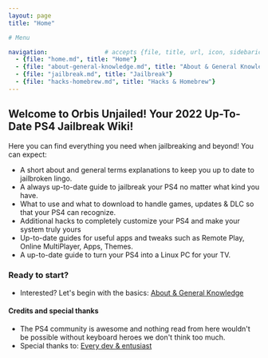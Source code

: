```yaml
---
layout: page
title: "Home"

# Menu

navigation:                # accepts {file, title, url, icon, sidebaricon}
  - {file: "home.md", title: "Home"}
  - {file: "about-general-knowledge.md", title: "About & General Knowledge"}
  - {file: "jailbreak.md", title: "Jailbreak"}
  - {file: "hacks-homebrew.md", title: "Hacks & Homebrew"}
---
```


## Welcome to Orbis Unjailed! Your 2022 Up-To-Date PS4 Jailbreak Wiki!

Here you can find everything you need when jailbreaking and beyond! You can expect:
 * A short about and general terms explanations to keep you up to date to jailbroken lingo.
 * A always up-to-date guide to jailbreak your PS4 no matter what kind you have.
 * What to use and what to download to handle games, updates & DLC so that your PS4 can recognize.
 * Additional hacks to completely customize your PS4 and make your system truly yours
 * Up-to-date guides for useful apps and tweaks such as Remote Play, Online MultiPlayer, Apps, Themes.
 * A up-to-date guide to turn your PS4 into a Linux PC for your TV.


### Ready to start?

 * Interested? Let's begin with the basics:
[About & General Knowledge](about-general-knowledge.md)



#### Credits and special thanks
 * The PS4 community is awesome and nothing read from here wouldn't be possible without keyboard heroes we don't think too much.
 * Special thanks to:
[Every dev & entusiast](credits.md)
